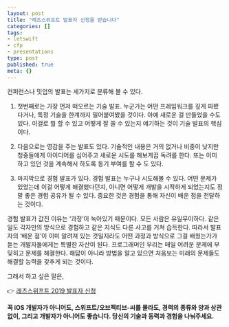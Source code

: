 ```yaml
---
layout: post
title: "레츠스위프트 발표자 신청을 받습니다"
categories: []
tags:
- letswift
- cfp
- presentations
type: post
published: true
meta: {}
---
```


컨퍼런스나 밋업의 발표는 세가지로 분류해 볼 수 있다.

1. 첫번째로는 가장 먼저 떠오르는 기술 발표. 누군가는 어떤 프레임워크를 깊게 파봤다거나, 특정 기술을 한계까지 밀어붙여봤을 것이다. 아예 새로운 걸 만들었을 수도 있다. 이걸로 뭘 할 수 있고 어떻게 잘 쓸 수 있는지 얘기하는 것이 기술 발표의 핵심이다.

2. 다음으로는 영감을 주는 발표도 있다. 기술적인 내용은 거의 없거나 비중이 낮지만 청중들에게 아이디어를 심어주고 새로운 시도를 해보게끔 독려를 한다. 또는 이미 하고 있던 것을 계속해서 하도록 동기 부여를 할 수 도 있다. 

3. 마지막으로 경험 발표가 있다. 경험 발표는 누구나 시도해볼 수 있다. 어떤 문제가 있었는데 이걸 어떻게 해결했다던지, 아니면 어떻게 개발을 시작하게 되었는지도 정말 좋은 경험 공유가 될 수 있다. 중요한 것은 경험을 통해 자신이 배운 점을 전달하는 것이다.

경험 발표가 값진 이유는 ‘과정’이 녹아있기 때문이다. 모든 사람은 유일무이하다. 같은 일도 각자만의 방식으로 경험하고 같은 지식도 다른 사고를 거쳐 습득한다. 따라서 발표자의 ‘배운 점’이 이미 알려져 있는 것일지라도 어떤 과정과 방식으로 그걸 배웠는가가 듣는 개발자들에게는 특별한 자산이 된다. 프로그래머인 우리는 매일 어려운 문제에 부딪히고 문제를 해결한다. 해답이 아니라 방법을 알고 있으면 처음보는 미래의 문제들도 해결할 능력을 갖추게 되는 것이다.

그래서 하고 싶은 말은,

👉 [레츠스위프트 2019 발표자 신청](http://bit.ly/2HA3oyi)

**꼭 iOS 개발자가 아니어도, 스위프트/오브젝티브-씨를 몰라도, 경력의 종류와 양과 상관없이, 그리고 개발자가 아니어도 좋습니다. 당신의 기술과 동력과 경험을 나눠주세요.**